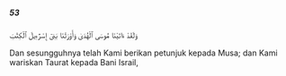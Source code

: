 ##### 53

<span class="ayah">وَلَقَدْ ءَاتَيْنَا مُوسَى ٱلْهُدَىٰ وَأَوْرَثْنَا بَنِىٓ إِسْرَٰٓءِيلَ ٱلْكِتَٰبَ</span>

<span class="ayah_translation">Dan sesungguhnya telah Kami berikan petunjuk kepada Musa; dan Kami wariskan Taurat kepada Bani Israil,</span>
